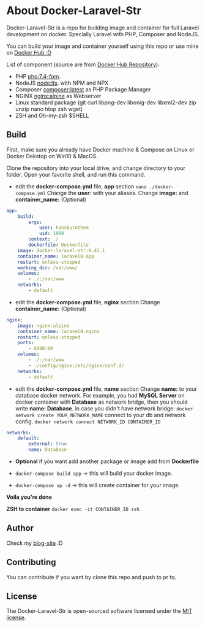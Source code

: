 
# About Docker-Laravel-Str

Docker-Laravel-Str is a repo for building image and container for full Laravel development on docker. Specially Laravel with PHP, Composer and NodeJS.

You can build your image and container yourself using this repo or use mine on [Docker Hub :D](https://hub.docker.com/r/hnifrma/docker-laravel-str)

List of component (source are from [Docker Hub Repository](https://hub.docker.com/)):
- PHP [php:7.4-fpm](https://hub.docker.com/_/php?tab=tags&page=1&ordering=-name&name=7.4-fpm).
- NodeJS [node:lts](https://hub.docker.com/_/node?tab=tags&page=1&ordering=-name&name=lts). with NPM and NPX
- Composer [composer:latest](https://hub.docker.com/_/composer?tab=tags&page=1&ordering=last_updated&name=latest) as PHP Package Manager
- NGINX [nginx:alpine](https://hub.docker.com/_/nginx?tab=tags&page=1&ordering=-name&name=alpine) as Webserver
- Linux standard package (git curl libpng-dev libonig-dev libxml2-dev zip unzip nano htop zsh wget)
- ZSH and Oh-my-zsh $SHELL

## Build

First, make sure you already have Docker machine & Compose on Linux or Docker Dekstop on Win10 & MacOS.

Clone the repository into your local drive, and change directory to your folder.
Open your favorite shell, and run this command.

- edit the **docker-compose.yml** file, **app** section
`nano ./docker-compose.yml`
Change the **user:** with your aliases. 
Change **image:** and **container_name:** (Optional)
```yaml
app:
    build: 
        args: 
            user: hansburnthem
            uid: 1000
        context: ./
        dockerfile: Dockerfile
    image: docker-laravel-str:8.42.1
    container_name: laravel8-app
    restart: unless-stopped
    working_dir: /var/www/
    volumes: 
        - ./:/var/www
    networks: 
        - default
```
- edit the **docker-compose.yml** file, **nginx** section
Change **container_name:** (Optional)
```yaml
nginx:
    image: nginx:alpine
    container_name: laravel8-nginx
    restart: unless-stopped
    ports: 
        - 8000:80
    volumes: 
        - ./:/var/www
        - ./config/nginx:/etc/nginx/conf.d/
    networks: 
        - default
```
- edit the **docker-compose.yml** file, **name** section
Change **name:** to your database docker network. 
For example, you had **MySQL Server** on docker container with **Database** as network bridge, then you should write **name: Database**.
in case you didn't have network bridge:
`docker network create YOUR_NETWORK_NAME`
connect to your db and network config.
`docker network connect NETWORK_ID CONTAINER_ID`
```yaml
networks: 
    default:
        external: true
        name: Database
```

- **Optional** if you want add another package or image add from **Dockerfile**

- `docker-compose build app` -> this will build your docker image.

- `docker-compose up -d` ->  this will create container for your image.

**Voila you're done**

**ZSH to container** `docker exec -it CONTAINER_ID zsh`

## Author

Check my [blog-site](https://hnifrma.maleskuliah.org) :D

## Contributing

You can contribute if you want by clone this repo and push to pr tq.

## License

The Docker-Laravel-Str is open-sourced software licensed under the [MIT license](https://opensource.org/licenses/MIT).
